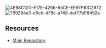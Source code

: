 
![4E98C12D-E17E-4266-95CE-EE97F10C2972](https://github.com/user-attachments/assets/c63e13eb-c319-4824-83eb-704a60e463e6)
![769284a0-e9eb-476c-a748-daf77b98452a](https://github.com/user-attachments/assets/ccd96949-04ca-44e7-8587-2e2a2ecd9c30)


## Resources

- [Main Repository](https://github.com/waleedsid/COMSATS-University-Abbottabad-Past-Papers)
